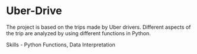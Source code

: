 # Uber-Drive

The project is based on the trips made by Uber drivers. Different aspects of the trip are analyzed by using different functions in Python.

Skills - Python Functions, Data Interpretation
